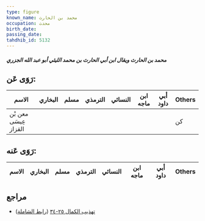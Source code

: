 ```yaml
---
type: figure
known_name: محمد بن الحارث
occupation: محدث
birth_date:
passing_date:
tahdhib_id: 5132
---
```

##### محمد بن الحارث ويقال ابن أبي الحارث بن محمد الليثي أبو عبد الله الجزري

## رَوَى عَن:
| الاسم                 | البخاري | مسلم | الترمذي | النسائي | ابن ماجه | أبي داود | Others |
| --------------------- | ------- | ---- | ------- | ------- | -------- | -------- | ------ |
| معن بْن عِيسَى القزاز |         |      |         |         |          |          | كن     |
## رَوَى عَنه:
| الاسم | البخاري | مسلم | الترمذي | النسائي | ابن ماجه | أبي داود | Others |
| ----- | ------- | ---- | ------- | ------- | -------- | -------- | ------ |
## مراجع
- [تهذيب الكمال ٢٥-٣٤](obsidian://open?vault=Tahdhib-al-Kamal&file=Figures/٥١٣٢-محمد%20بن%20الحارث%20ويقال%20ابن%20أبي%20الحارث%20بن%20محمد%20الليثي%20أبو%20عبد%20الله%20الجزري) ([رابط الشاملة](https://shamela.ws/book/3722/13127))
